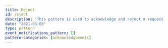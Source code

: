 ```yaml
---
title: Reject
id: reject
description: 'This pattern is used to acknowledge and reject a request (*Offer*). This should be interpreted to mean that the `target` will take no further action with regard to this *Offer*. It does not imply any kind of outcome beyond this.'
date: "2021-03-08"
type: pattern
event_notifications_pattern: []
pattern-categories: [acknowledgements]
---
```


